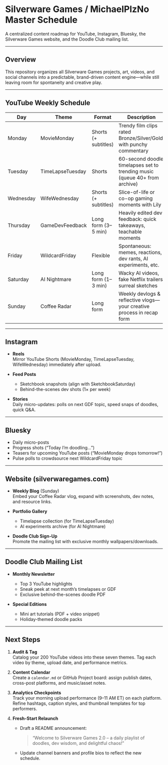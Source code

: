 # Silverware Games / MichaelPlzNo Master Schedule

A centralized content roadmap for YouTube, Instagram, Bluesky, the Silverware Games website, and the Doodle Club mailing list.

---

## Overview

This repository organizes all Silverware Games projects, art, videos, and social channels into a predictable, brand-driven content engine—while still leaving room for spontaneity and creative play.

---

## YouTube Weekly Schedule

| Day       | Theme              | Format               | Description                                                                 |
|-----------|--------------------|----------------------|-----------------------------------------------------------------------------|
| Monday    | MovieMonday        | Shorts (+ subtitles) | Trendy film clips rated Bronze/Silver/Gold, with punchy commentary          |
| Tuesday   | TimeLapseTuesday   | Shorts               | 60-second doodle timelapses set to trending music (queue 40+ from archive)  |
| Wednesday | WifeWednesday      | Shorts (+ subtitles) | Slice-of-life or co-op gaming moments with Lily                             |
| Thursday  | GameDevFeedback    | Long form (3–5 min)  | Heavily edited dev feedback: quick takeaways, teachable moments            |
| Friday    | WildcardFriday     | Flexible             | Spontaneous: memes, reactions, dev rants, AI experiments, etc.             |
| Saturday  | AI Nightmare       | Long form (1–3 min)  | Wacky AI videos, fake Netflix trailers, surreal sketches                   |
| Sunday    | Coffee Radar       | Long form            | Weekly devlogs & reflective vlogs—your creative process in recap form      |

---

## Instagram

- **Reels**  
  Mirror YouTube Shorts (MovieMonday, TimeLapseTuesday, WifeWednesday) immediately after upload.

- **Feed Posts**  
  - Sketchbook snapshots (align with SketchbookSaturday)  
  - Behind-the-scenes dev shots (1× per week)

- **Stories**  
  Daily micro-updates: polls on next GDF topic, speed snaps of doodles, quick Q&A.

---

## Bluesky

- Daily micro-posts  
- Progress shots (“Today I’m doodling…”)
- Teasers for upcoming YouTube posts (“MovieMonday drops tomorrow!”)
- Pulse polls to crowdsource next WildcardFriday topic

---

## Website (silverwaregames.com)

- **Weekly Blog** (Sunday)  
  Embed your Coffee Radar vlog, expand with screenshots, dev notes, and resource links.

- **Portfolio Gallery**  
  - Timelapse collection (for TimeLapseTuesday)  
  - AI experiments archive (for AI Nightmare)

- **Doodle Club Sign-Up**  
  Promote the mailing list with exclusive monthly wallpapers/downloads.

---

## Doodle Club Mailing List

- **Monthly Newsletter**  
  - Top 3 YouTube highlights  
  - Sneak peek at next month’s timelapses or GDF  
  - Exclusive behind-the-scenes doodle PDF

- **Special Editions**  
  - Mini art tutorials (PDF + video snippet)  
  - Holiday-themed doodle packs

---

## Next Steps

1. **Audit & Tag**  
   Catalog your 200 YouTube videos into these seven themes. Tag each video by theme, upload date, and performance metrics.

2. **Content Calendar**  
   Create a `calendar.md` or GitHub Project board: assign publish dates, cross-post platforms, and music/asset notes.

3. **Analytics Checkpoints**  
   Track your morning upload performance (9–11 AM ET) on each platform. Refine hashtags, caption styles, and thumbnail templates for top performers.

4. **Fresh-Start Relaunch**  
   - Draft a README announcement:  
     > “Welcome to Silverware Games 2.0 – a daily playlist of doodles, dev wisdom, and delightful chaos!”  
   - Update channel banners and profile bios to reflect the new schedule.
